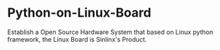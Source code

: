 Python-on-Linux-Board
=====================

Establish a Open Source Hardware System that based on Linux python framework, the Linux Board is Sinlinx's Product.
